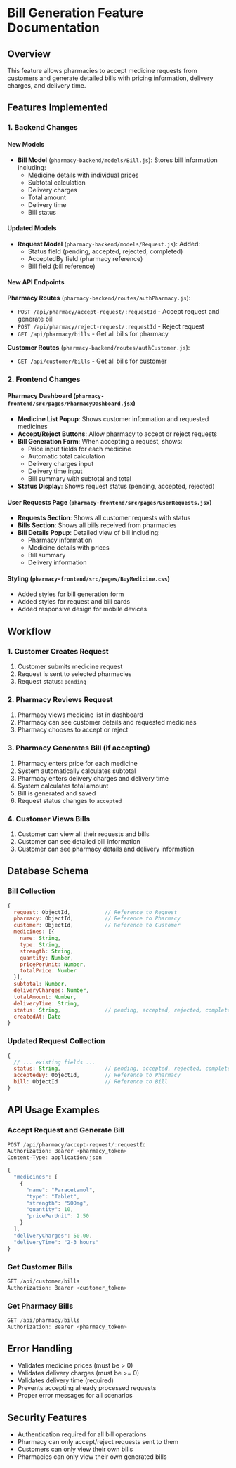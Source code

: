 # Bill Generation Feature Documentation

## Overview
This feature allows pharmacies to accept medicine requests from customers and generate detailed bills with pricing information, delivery charges, and delivery time.

## Features Implemented

### 1. Backend Changes

#### New Models
- **Bill Model** (`pharmacy-backend/models/Bill.js`): Stores bill information including:
  - Medicine details with individual prices
  - Subtotal calculation
  - Delivery charges
  - Total amount
  - Delivery time
  - Bill status

#### Updated Models
- **Request Model** (`pharmacy-backend/models/Request.js`): Added:
  - Status field (pending, accepted, rejected, completed)
  - AcceptedBy field (pharmacy reference)
  - Bill field (bill reference)

#### New API Endpoints

**Pharmacy Routes** (`pharmacy-backend/routes/authPharmacy.js`):
- `POST /api/pharmacy/accept-request/:requestId` - Accept request and generate bill
- `POST /api/pharmacy/reject-request/:requestId` - Reject request
- `GET /api/pharmacy/bills` - Get all bills for pharmacy

**Customer Routes** (`pharmacy-backend/routes/authCustomer.js`):
- `GET /api/customer/bills` - Get all bills for customer

### 2. Frontend Changes

#### Pharmacy Dashboard (`pharmacy-frontend/src/pages/PharmacyDashboard.jsx`)
- **Medicine List Popup**: Shows customer information and requested medicines
- **Accept/Reject Buttons**: Allow pharmacy to accept or reject requests
- **Bill Generation Form**: When accepting a request, shows:
  - Price input fields for each medicine
  - Automatic total calculation
  - Delivery charges input
  - Delivery time input
  - Bill summary with subtotal and total
- **Status Display**: Shows request status (pending, accepted, rejected)

#### User Requests Page (`pharmacy-frontend/src/pages/UserRequests.jsx`)
- **Requests Section**: Shows all customer requests with status
- **Bills Section**: Shows all bills received from pharmacies
- **Bill Details Popup**: Detailed view of bill including:
  - Pharmacy information
  - Medicine details with prices
  - Bill summary
  - Delivery information

#### Styling (`pharmacy-frontend/src/pages/BuyMedicine.css`)
- Added styles for bill generation form
- Added styles for request and bill cards
- Added responsive design for mobile devices

## Workflow

### 1. Customer Creates Request
1. Customer submits medicine request
2. Request is sent to selected pharmacies
3. Request status: `pending`

### 2. Pharmacy Reviews Request
1. Pharmacy views medicine list in dashboard
2. Pharmacy can see customer details and requested medicines
3. Pharmacy chooses to accept or reject

### 3. Pharmacy Generates Bill (if accepting)
1. Pharmacy enters price for each medicine
2. System automatically calculates subtotal
3. Pharmacy enters delivery charges and delivery time
4. System calculates total amount
5. Bill is generated and saved
6. Request status changes to `accepted`

### 4. Customer Views Bills
1. Customer can view all their requests and bills
2. Customer can see detailed bill information
3. Customer can see pharmacy details and delivery information

## Database Schema

### Bill Collection
```javascript
{
  request: ObjectId,           // Reference to Request
  pharmacy: ObjectId,          // Reference to Pharmacy
  customer: ObjectId,          // Reference to Customer
  medicines: [{
    name: String,
    type: String,
    strength: String,
    quantity: Number,
    pricePerUnit: Number,
    totalPrice: Number
  }],
  subtotal: Number,
  deliveryCharges: Number,
  totalAmount: Number,
  deliveryTime: String,
  status: String,              // pending, accepted, rejected, completed
  createdAt: Date
}
```

### Updated Request Collection
```javascript
{
  // ... existing fields ...
  status: String,              // pending, accepted, rejected, completed
  acceptedBy: ObjectId,        // Reference to Pharmacy
  bill: ObjectId               // Reference to Bill
}
```

## API Usage Examples

### Accept Request and Generate Bill
```javascript
POST /api/pharmacy/accept-request/:requestId
Authorization: Bearer <pharmacy_token>
Content-Type: application/json

{
  "medicines": [
    {
      "name": "Paracetamol",
      "type": "Tablet",
      "strength": "500mg",
      "quantity": 10,
      "pricePerUnit": 2.50
    }
  ],
  "deliveryCharges": 50.00,
  "deliveryTime": "2-3 hours"
}
```

### Get Customer Bills
```javascript
GET /api/customer/bills
Authorization: Bearer <customer_token>
```

### Get Pharmacy Bills
```javascript
GET /api/pharmacy/bills
Authorization: Bearer <pharmacy_token>
```

## Error Handling
- Validates medicine prices (must be > 0)
- Validates delivery charges (must be >= 0)
- Validates delivery time (required)
- Prevents accepting already processed requests
- Proper error messages for all scenarios

## Security Features
- Authentication required for all bill operations
- Pharmacy can only accept/reject requests sent to them
- Customers can only view their own bills
- Pharmacies can only view their own generated bills
